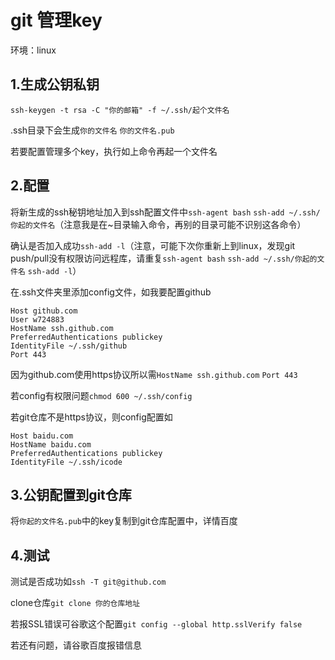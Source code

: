 # git 管理key
环境：linux

## 1.生成公钥私钥

`ssh-keygen -t rsa -C "你的邮箱" -f ~/.ssh/起个文件名`

.ssh目录下会生成`你的文件名` `你的文件名.pub`

若要配置管理多个key，执行如上命令再起一个文件名

## 2.配置
将新生成的ssh秘钥地址加入到ssh配置文件中`ssh-agent bash` `ssh-add ~/.ssh/你起的文件名`（注意我是在~目录输入命令，再别的目录可能不识别这各命令）

确认是否加入成功`ssh-add -l`（注意，可能下次你重新上到linux，发现git push/pull没有权限访问远程库，请重复`ssh-agent bash` `ssh-add ~/.ssh/你起的文件名` `ssh-add -l`）

在.ssh文件夹里添加config文件，如我要配置github

```
Host github.com
User w724883
HostName ssh.github.com
PreferredAuthentications publickey
IdentityFile ~/.ssh/github
Port 443 
```

因为github.com使用https协议所以需`HostName ssh.github.com` `Port 443 `

若config有权限问题`chmod 600 ~/.ssh/config`

若git仓库不是https协议，则config配置如

```
Host baidu.com
HostName baidu.com
PreferredAuthentications publickey
IdentityFile ~/.ssh/icode
```

## 3.公钥配置到git仓库
将`你起的文件名.pub`中的key复制到git仓库配置中，详情百度

## 4.测试
测试是否成功如`ssh -T git@github.com`

clone仓库`git clone 你的仓库地址`

若报SSL错误可谷歌这个配置`git config --global http.sslVerify false`

若还有问题，请谷歌百度报错信息
